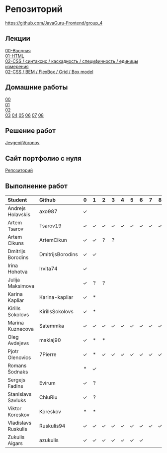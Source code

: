 # Репозиторий
https://github.com/JavaGuru-Frontend/group_4

## Лекции
[00-Вводная](https://github.com/JavaGuru-Frontend/group_4/blob/main/Lectures/00/00-Intro.pdf)  
[01-HTML](https://github.com/JavaGuru-Frontend/group_4/blob/main/Lectures/01-HTML/1-HTML.pdf)   
[02-CSS / синтаксис / каскадность / специфичность / единицы измерения](https://github.com/JavaGuru-Frontend/group_4/blob/main/Lectures/01-CSS/1-CSS.pdf)   
[02-CSS / BEM / FlexBox / Grid / Box model](https://github.com/JavaGuru-Frontend/group_4/blob/main/Lectures/01-CSS/1-CSS.pdf) 

## Домашние работы 
[00](https://github.com/JavaGuru-Frontend/group_4/blob/main/Homeworks/%F0%9F%8E%92HOMEWORKS/00/homework.md)  
[01](https://github.com/JavaGuru-Frontend/group_4/blob/main/Homeworks/%F0%9F%8E%92HOMEWORKS/01/Homework.md)  
[02](https://github.com/JavaGuru-Frontend/group_4/blob/main/Homeworks/%F0%9F%8E%92HOMEWORKS/02/Homework.md)   
[03](https://github.com/JavaGuru-Frontend/group_4/blob/main/Homeworks/%F0%9F%8E%92HOMEWORKS/03/Homework.md)
[04](https://github.com/JavaGuru-Frontend/group_4/blob/main/Homeworks/%F0%9F%8E%92HOMEWORKS/04/Homework.md)
[05](https://github.com/JavaGuru-Frontend/group_4/blob/main/Homeworks/%F0%9F%8E%92HOMEWORKS/05/Homework.md)
[06](https://github.com/JavaGuru-Frontend/group_4/blob/main/Homeworks/%F0%9F%8E%92HOMEWORKS/06/Homework.md)
[07](https://github.com/JavaGuru-Frontend/group_4/blob/main/Homeworks/%F0%9F%8E%92HOMEWORKS/07/Homework.md)
[08](https://github.com/JavaGuru-Frontend/group_4/blob/main/Homeworks/%F0%9F%8E%92HOMEWORKS/08/Homework.md)

## Решение работ 
[JevgenijVoronov](https://github.com/JavaGuru-Frontend/group_4/tree/main/Homeworks/JevgenijVoronov)   

## Сайт портфолио с нуля  
[Репозиторий](https://github.com/JavaGuru-Frontend/Portfolio)  

## Выполнение работ

| Student               | Github           | 0 | 1 | 2 | 3 | 4 | 5 | 6 | 7 | 8 | 9 | 10 |
| :-------------------- | :--------------- |:-:|:-:|:-:|:-:|:-:|:-:|:-:|:-:|:-:|:-:|:--:|
| Andrejs	  Holavskis | axo987           | ✓ |   |   |   |   |   |   |   |   |   |    |
| Artem       Tsarov    | Tsarov19         | ✓ | ✓ | ✓ | ✓ | ✓ | ✓ | ✓ | ✓ | ✓ | ✓ | 14 |
| Artem       Cikuns    | ArtemCikun       | ✓ | ✓ | ? | ? |   |   |   |   |   |   | -- |
| Dmitrijs    Borodins  | DmitrijsBorodins | ✓ | ✓ |   |   |   |   |   |   |   |   | -- |
| Irina	      Hohotva   | Irvita74         | ✓ |   |   |   |   |   |   |   |   |   |    |
| Julija	  Maksimova |                  | ✓ | ? | ? |   |   |   |   |   |   |   |    |
| Karina      Kapliar   | Karina-kapliar   | ✓ | * |   |   |   |   |   |   |   |   |    |
| Kirills	  Sokolovs  | KirillsSokolovs  | ✓ | * |   |   |   |   |   |   |   |   |    |
| Marina	  Kuznecova | Satemmka         | ✓ | ✓ | ✓ | ✓ | ✓ | ✓ | ✓ | ✓ | ✓ | ✓ | 11 |
| Oleg        Avdejevs  | maklaj90         | ✓ | * | * |   |   |   |   |   |   |   |    | 
| Pjotr       Olenovics | 7Pierre          | ✓ | * | ✓ | ✓ | ✓ | ✓ | ✓ | ✓ | ✓ | ✓ | 13 |
| Romans 	  Šodnaks   |                  | * | ✓ |   |   |   |   |   |   |   |   |    |
| Sergejs     Fadins    | Evirum           | ✓ | ? |   |   |   |   |   |   |   |   |    |
| Stanislavs  Savluks   | ChiuRiu          | ✓ | ? |   |   |   |   |   |   |   |   |    |
| Viktor      Koreskov  | Koreskov         | * | * |   |   |   |   |   |   |   |   |    |
| Vladislavs  Ruskulis  | Ruskulis94       | ✓ | ✓ | ✓ | ✓ | ✓ | ✓ | ✓ | ✓ | ✓ | ✓ | 14 |
| Zukulis	  Aigars    | azukulis         | ✓ | ✓ | ✓ | ✓ | ✓ | ✓ | ✓ |   |   |   | 13 |
